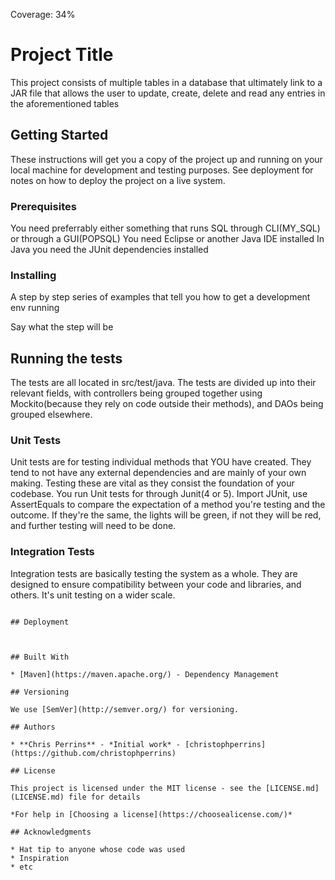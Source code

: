 Coverage: 34%
# Project Title

This project consists of multiple tables in a database that ultimately link to a JAR file that allows the user to update, create, delete and read any entries in the aforementioned tables

## Getting Started

These instructions will get you a copy of the project up and running on your local machine for development and testing purposes. See deployment for notes on how to deploy the project on a live system.

### Prerequisites

You need preferrably either something that runs SQL through CLI(MY_SQL) or through a GUI(POPSQL)
You need Eclipse or another Java IDE installed
In Java you need the JUnit dependencies installed

### Installing

A step by step series of examples that tell you how to get a development env running

Say what the step will be



## Running the tests
The tests are all located in src/test/java. The tests are divided up into their relevant fields, with controllers being grouped together using Mockito(because they rely on code outside their methods), and DAOs being grouped elsewhere.

### Unit Tests 

Unit tests are for testing individual methods that YOU have created. They tend to not have any external dependencies and are mainly of your own making. Testing these are vital as they consist the foundation of your codebase.
You run Unit tests for through Junit(4 or 5). Import JUnit, use AssertEquals to compare the expectation of a method you're testing and the outcome. If they're the same, the lights will be green, if not they will be red, and further testing will need to be done.
### Integration Tests 
Integration tests are basically testing the system as a whole. They are designed to ensure compatibility between your code and libraries, and others. It's unit testing on a wider scale.
```

## Deployment



## Built With

* [Maven](https://maven.apache.org/) - Dependency Management

## Versioning

We use [SemVer](http://semver.org/) for versioning.

## Authors

* **Chris Perrins** - *Initial work* - [christophperrins](https://github.com/christophperrins)

## License

This project is licensed under the MIT license - see the [LICENSE.md](LICENSE.md) file for details 

*For help in [Choosing a license](https://choosealicense.com/)*

## Acknowledgments

* Hat tip to anyone whose code was used
* Inspiration
* etc
